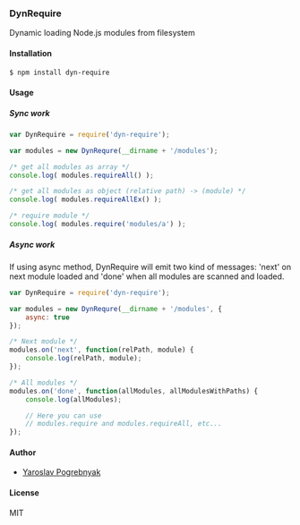 ### DynRequire
Dynamic loading Node.js modules from filesystem

#### Installation
```bash
$ npm install dyn-require
```

#### Usage

##### Sync work
```javascript
var DynRequire = require('dyn-require');

var modules = new DynRequre(__dirname + '/modules');

/* get all modules as array */
console.log( modules.requireAll() );

/* get all modules as object (relative path) -> (module) */
console.log( modules.requireAllEx() );

/* require module */
console.log( modules.require('modules/a') );

```

##### Async work
If using async method, DynRequire will emit two kind of messages: 'next' on next module loaded and 'done' when all modules are scanned and loaded.


```javascript
var DynRequire = require('dyn-require');

var modules = new DynRequre(__dirname + '/modules', {
    async: true
});

/* Next module */
modules.on('next', function(relPath, module) {
    console.log(relPath, module);
});

/* All modules */
modules.on('done', function(allModules, allModulesWithPaths) {
    console.log(allModules);

    // Here you can use 
    // modules.require and modules.requireAll, etc...
});
```

#### Author
* [Yaroslav Pogrebnyak](https://github.com/yyyar/)

#### License
MIT

